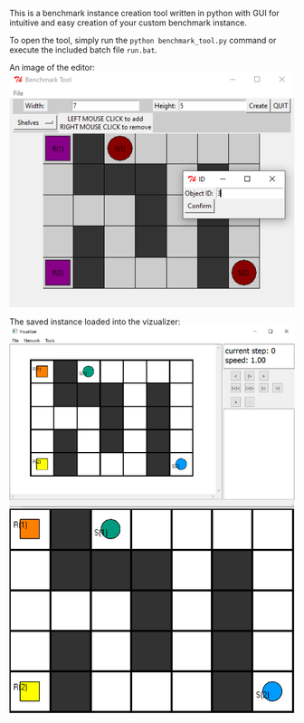 This is a benchmark instance creation tool written in python with GUI for intuitive and easy creation of your custom benchmark instance.

To open the tool, simply run the `python benchmark_tool.py` command or execute the included batch file `run.bat`.

An image of the editor:
![Editor](images/editor.PNG "Editor")

The saved instance loaded into the vizualizer:
![Vizualizer](images/vizualizer.PNG "Vizualizer")
![Example](images/example.PNG "Example")

